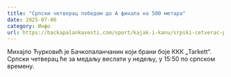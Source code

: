 ```yaml
---
title: "Српски четверац победом до А финала на 500 метара"
date: 2025-07-06
category: Инфо
url: https://backapalankavesti.com/sport/kajak-i-kanu/srpski-cetverac-pobedom-do-a-finala-na-500-metara/
---
```


Михајло Ћурковић је Бачкопаланчанин који брани боје ККК „Tarkett“. Српски четверац ће за медаљу веслати у недељу, у 15:50 по српском времену.
